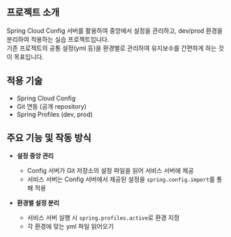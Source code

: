 ## 프로젝트 소개
Spring Cloud Config 서버를 활용하여 중앙에서 설정을 관리하고, dev/prod 환경을 분리하여 적용하는 실습 프로젝트입니다.  
기존 프로젝트의 공통 설정(yml 등)을 환경별로 관리하여 유지보수를 간편하게 하는 것이 목표입니다.

## 적용 기술
- Spring Cloud Config
- Git 연동 (공개 repository)
- Spring Profiles (dev, prod)

## 주요 기능 및 작동 방식
- **설정 중앙 관리**
  - Config 서버가 Git 저장소의 설정 파일을 읽어 서비스 서버에 제공
  - 서비스 서버는 Config 서버에서 제공된 설정을 `spring.config.import`를 통해 적용
 
- **환경별 설정 분리**
  - 서비스 서버 실행 시 `spring.profiles.active`로 환경 지정
  - 각 환경에 맞는 yml 파일 읽어오기
 
